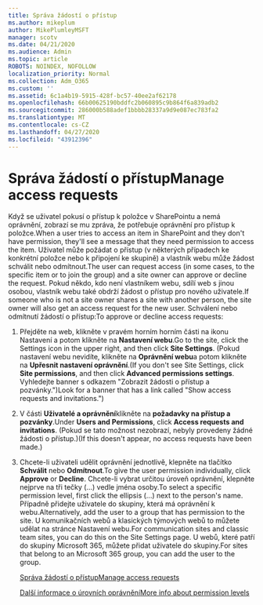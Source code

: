 ```yaml
---
title: Správa žádostí o přístup
ms.author: mikeplum
author: MikePlumleyMSFT
manager: scotv
ms.date: 04/21/2020
ms.audience: Admin
ms.topic: article
ROBOTS: NOINDEX, NOFOLLOW
localization_priority: Normal
ms.collection: Adm_O365
ms.custom: ''
ms.assetid: 6c1a4b19-5915-428f-bc57-40ee2af62178
ms.openlocfilehash: 66b00625190bddfc2b060895c9b864f6a839adb2
ms.sourcegitcommit: 286000b588adef1bbbb28337a9d9e087ec783fa2
ms.translationtype: MT
ms.contentlocale: cs-CZ
ms.lasthandoff: 04/27/2020
ms.locfileid: "43912396"
---
```

# <a name="manage-access-requests"></a><span data-ttu-id="b1898-102">Správa žádostí o přístup</span><span class="sxs-lookup"><span data-stu-id="b1898-102">Manage access requests</span></span>

<span data-ttu-id="b1898-103">Když se uživatel pokusí o přístup k položce v SharePointu a nemá oprávnění, zobrazí se mu zpráva, že potřebuje oprávnění pro přístup k položce.</span><span class="sxs-lookup"><span data-stu-id="b1898-103">When a user tries to access an item in SharePoint and they don't have permission, they'll see a message that they need permission to access the item.</span></span> <span data-ttu-id="b1898-104">Uživatel může požádat o přístup (v některých případech ke konkrétní položce nebo k připojení ke skupině) a vlastník webu může žádost schválit nebo odmítnout.</span><span class="sxs-lookup"><span data-stu-id="b1898-104">The user can request access (in some cases, to the specific item or to join the group) and a site owner can approve or decline the request.</span></span> <span data-ttu-id="b1898-105">Pokud někdo, kdo není vlastníkem webu, sdílí web s jinou osobou, vlastník webu také obdrží žádost o přístup pro nového uživatele.</span><span class="sxs-lookup"><span data-stu-id="b1898-105">If someone who is not a site owner shares a site with another person, the site owner will also get an access request for the new user.</span></span> <span data-ttu-id="b1898-106">Schválení nebo odmítnutí žádostí o přístup:</span><span class="sxs-lookup"><span data-stu-id="b1898-106">To approve or decline access requests:</span></span>
  
1. <span data-ttu-id="b1898-107">Přejděte na web, klikněte v pravém horním horním části na ikonu Nastavení a potom klikněte na **Nastavení webu**.</span><span class="sxs-lookup"><span data-stu-id="b1898-107">Go to the site, click the Settings icon in the upper right, and then click **Site Settings**.</span></span> <span data-ttu-id="b1898-108">(Pokud nastavení webu nevidíte, klikněte na **Oprávnění webu**a potom klikněte na **Upřesnit nastavení oprávnění**.</span><span class="sxs-lookup"><span data-stu-id="b1898-108">(If you don't see Site Settings, click **Site permissions**, and then click **Advanced permissions settings**.</span></span> <span data-ttu-id="b1898-109">Vyhledejte banner s odkazem "Zobrazit žádosti o přístup a pozvánky.")</span><span class="sxs-lookup"><span data-stu-id="b1898-109">Look for a banner that has a link called "Show access requests and invitations.")</span></span>
    
2. <span data-ttu-id="b1898-110">V části **Uživatelé a oprávnění**klikněte na **požadavky na přístup a pozvánky**.</span><span class="sxs-lookup"><span data-stu-id="b1898-110">Under **Users and Permissions**, click **Access requests and invitations**.</span></span> <span data-ttu-id="b1898-111">(Pokud se tato možnost nezobrazí, nebyly provedeny žádné žádosti o přístup.)</span><span class="sxs-lookup"><span data-stu-id="b1898-111">(If this doesn't appear, no access requests have been made.)</span></span>
    
3. <span data-ttu-id="b1898-112">Chcete-li uživateli udělit oprávnění jednotlivě, klepněte na tlačítko **Schválit** nebo **Odmítnout**.</span><span class="sxs-lookup"><span data-stu-id="b1898-112">To give the user permission individually, click **Approve** or **Decline**.</span></span> <span data-ttu-id="b1898-113">Chcete-li vybrat určitou úroveň oprávnění, klepněte nejprve na tři tečky (...) vedle jména osoby.</span><span class="sxs-lookup"><span data-stu-id="b1898-113">To select a specific permission level, first click the ellipsis (...) next to the person's name.</span></span> <span data-ttu-id="b1898-114">Případně přidejte uživatele do skupiny, která má oprávnění k webu.</span><span class="sxs-lookup"><span data-stu-id="b1898-114">Alternatively, add the user to a group that has permission to the site.</span></span> <span data-ttu-id="b1898-115">U komunikačních webů a klasických týmových webů to můžete udělat na stránce Nastavení webu.</span><span class="sxs-lookup"><span data-stu-id="b1898-115">For communication sites and classic team sites, you can do this on the Site Settings page.</span></span> <span data-ttu-id="b1898-116">U webů, které patří do skupiny Microsoft 365, můžete přidat uživatele do skupiny.</span><span class="sxs-lookup"><span data-stu-id="b1898-116">For sites that belong to an Microsoft 365 group, you can add the user to the group.</span></span>
    
    [<span data-ttu-id="b1898-117">Správa žádostí o přístup</span><span class="sxs-lookup"><span data-stu-id="b1898-117">Manage access requests </span></span>](https://go.microsoft.com/fwlink/?linkid=2008747)
    
    [<span data-ttu-id="b1898-118">Další informace o úrovních oprávnění</span><span class="sxs-lookup"><span data-stu-id="b1898-118">More info about permission levels</span></span>](https://go.microsoft.com/fwlink/?linkid=867071)
    

